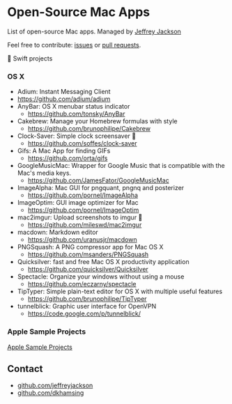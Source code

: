 # Open-Source Mac Apps

List of open-source Mac apps.  Managed by [Jeffrey Jackson](https://github.com/jeffreyjackson)

Feel free to contribute: [issues](https://github.com/AwesomeOpenSource/mac-apps/issues) or [pull requests](https://github.com/AwesomeOpenSource/mac-apps/pulls).
 
:large_orange_diamond: Swift projects
 
### OS X
- Adium: Instant Messaging Client
 - https://github.com/adium/adium
- AnyBar: OS X menubar status indicator
  - https://github.com/tonsky/AnyBar
- Cakebrew: Manage your Homebrew formulas with style
  - https://github.com/brunophilipe/Cakebrew
- Clock-Saver: Simple clock screensaver :large_orange_diamond:
  - https://github.com/soffes/clock-saver
- Gifs: A Mac App for finding GIFs
  - https://github.com/orta/gifs
- GoogleMusicMac: Wrapper for Google Music that is compatible with the Mac's media keys.
  - https://github.com/JamesFator/GoogleMusicMac
- ImageAlpha: Mac GUI for pngquant, pngnq and posterizer
  - https://github.com/pornel/ImageAlpha
- ImageOptim: GUI image optimizer for Mac
  - https://github.com/pornel/ImageOptim
- mac2imgur: Upload screenshots to imgur :large_orange_diamond:
  - https://github.com/mileswd/mac2imgur
- macdown: Markdown editor
  - https://github.com/uranusjr/macdown
- PNGSquash: A PNG compressor app for Mac OS X
  - https://github.com/msanders/PNGSquash
- Quicksilver: fast and free Mac OS X productivity application
  - https://github.com/quicksilver/Quicksilver
- Spectacle: Organize your windows without using a mouse
  - https://github.com/eczarny/spectacle
- TipTyper: Simple plain-text editor for OS X with multiple useful features
  - https://github.com/brunophilipe/TipTyper
- tunnelblick: Graphic user interface for OpenVPN 
  - https://code.google.com/p/tunnelblick/

### Apple Sample Projects
[Apple Sample Projects](https://developer.apple.com/library/mac/navigation/#section=Resource%20Types&topic=Sample%20Code)

## Contact

- [github.com/jeffreyjackson](https://github.com/jeffreyjackson)
- [github.com/dkhamsing](https://github.com/dkhamsing)
